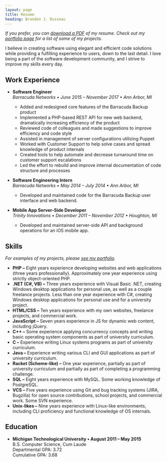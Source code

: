 ```yaml
---
layout: page
title: Resume
heading: Brandon J. Dusseau
---
```

_If you prefer, you can [download a PDF](/files/resume.pdf) of my resume. Check out my [portfolio page](/portfolio/)
 for a list of some of my projects._

I believe in creating software using elegant and efficient code solutions while providing a fulfilling experience
to users, down to the last detail. I love being a part of the software development community, and I strive to
improve my skills every day.

## Work Experience ##

 * __Software Engineer__<br>
   _Barracuda Networks &bull; June 2015 &ndash; November 2017 &bull; Ann Arbor, MI_
   * Added and redesigned core features of the Barracuda Backup product
   * Implemented a PHP-based REST API for new web backend, dramatically increasing efficiency of the product
   * Reviewed code of colleagues and made suggestions to improve efficiency and code style
   * Assisted in management of server configurations utilizing Puppet
   * Worked with Customer Support to help solve cases and spread knowledge of product internals
   * Created tools to help automate and decrease turnaround time on customer support escalations
   * Led the effort to rebuild and improve internal documentation of code structure and processes

 * __Software Engineering Intern__<br>
   _Barracuda Networks &bull; May 2014 &ndash; July 2014 &bull; Ann Arbor, MI_
   * Developed and maintained code for the Barracuda Backup user interface and web backend.

 * __Mobile App Server-Side Developer__<br>
   _Trinity Innovations &bull; December 2011 &ndash; November 2012 &bull; Houghton, MI_
   * Developed and maintained server-side API and background operations for an iOS mobile app.

## Skills ##

 _For examples of my projects, please [see my portfolio](/portfolio)._

 * __PHP &ndash;__ Eight years experience developing websites and web applications (three years professionally). Approximately one year experience using strictly object-oriented PHP.
 * __.NET (C#, VB) &ndash;__ Three years experience with Visual Basic .NET, creating Windows desktop applications for
  personal use, as well as a couple freelance projects. Less than one year experience with C#, creating Windows desktop
  applications for personal use and for a university project.
 * __HTML/CSS &ndash;__ Ten years experience with my own websites, freelance projects, and commercial work.
 * __JavaScript &ndash;__  Seven years experience in JS for dynamic web content, including jQuery.
 * __C++ &ndash;__ Some experience applying concurrency concepts and writing basic operating system
 components as part of university curriculum.
 * __C &ndash;__ Experience writing Linux systems programs as part of university curriculum.
 * __Java &ndash;__ Experience writing various CLI and GUI applications as part of university curriculum.
 * __Racket (Scheme-like) &ndash;__ One year experience, partially as part of university curriculum and partially as part of
 completing a programming challenge.
 * __SQL &ndash;__ Eight years experience with MySQL. Some working knowledge of PostgreSQL.
 * __VCS &ndash;__ Five years experience using Git and bug tracking systems (JIRA, Bugzilla) for open source contributions,
  school projects, and commercial work. Some SVN experience.
 * __Unix-likes &ndash;__ Nine years experience with Linux-like environments, including CLI proficiency and functional
  knowledge of OS internals.

## Education ##

 * __Michigan Technological University &bull; August 2011 &ndash; May 2015__<br>
   B.S. Computer Science, Cum Laude<br>
	 Departmental GPA: 3.72<br>
	 Cumulative GPA: 3.68
